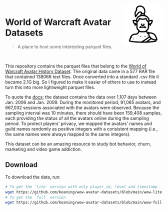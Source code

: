 <img src="orc.png" width="125" height="125" align="right" />

# World of Warcraft Avatar Datasets

> A place to host some interesting parquet files.

<br>

This repository contains the parquet files that belong to the [World of Warcraft Avatar History Dataset](http://web.cs.wpi.edu/~claypool/mmsys-dataset/2011/wow/p123.pdf). The original data came in a 577 RAR 
file that contained 138066 text files. Once converted into a standard .csv file it became 2.1G big. So
I figured to make it easier of others to use to instead turn this into more lightweight parquet files. 

To quote the [docs](http://web.cs.wpi.edu/~claypool/mmsys-dataset/2011/wow/author.html); 
the dataset contains the data over 1,107 days between Jan. 2006 and Jan. 2009. 
During the monitored period, 91,065 avatars, and 667,032 sessions associated with the avatars were 
observed. Because the sampling interval was 10 minutes, there should have been 159,408 
samples, each providing the status of all the avatars online during the sampling period. 
To protect players' privacy, we mapped the avatars' names and guild names randomly as 
positive integers with a consistent mapping (i.e., the same names were always mapped 
to the same integers).

This dataset can be an amazing resource to study bot behavior, churn, marketing and video game addiction.

## Download 

To download the data, run: 

```bash
# To get the `lite` version with only player_id, level and timestamp 
wget https://github.com/koaning/wow-avatar-datasets/blob/main/wow-lite.parquet
# To get the `full` version
wget https://github.com/koaning/wow-avatar-datasets/blob/main/wow-full.parquet
```

